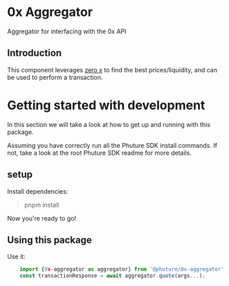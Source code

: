 # 0x Aggregator

Aggregator for interfacing with the 0x API

## Introduction

This component leverages [zero x](https://docs.0x.org/) to find the best prices/liquidity, and can be used to perform a transaction.

# Getting started with development

In this section we will take a look at how to get up and running with this package.

Assuming you have correctly run all the Phuture SDK install commands. If not, take a look at the root Phuture SDK readme for more details.

## setup

Install dependencies:

> pnpm install

Now you're ready to go!

## Using this package

Use it:

``` typescript
    import {0x-aggregator as aggregator} from '@phuture/0x-aggregator'
    const transactionResponse = await aggregator.quote(args...);    
 ```
